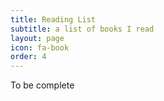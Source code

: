 ```yaml
---
title: Reading List
subtitle: a list of books I read
layout: page
icon: fa-book
order: 4
---
```


To be complete